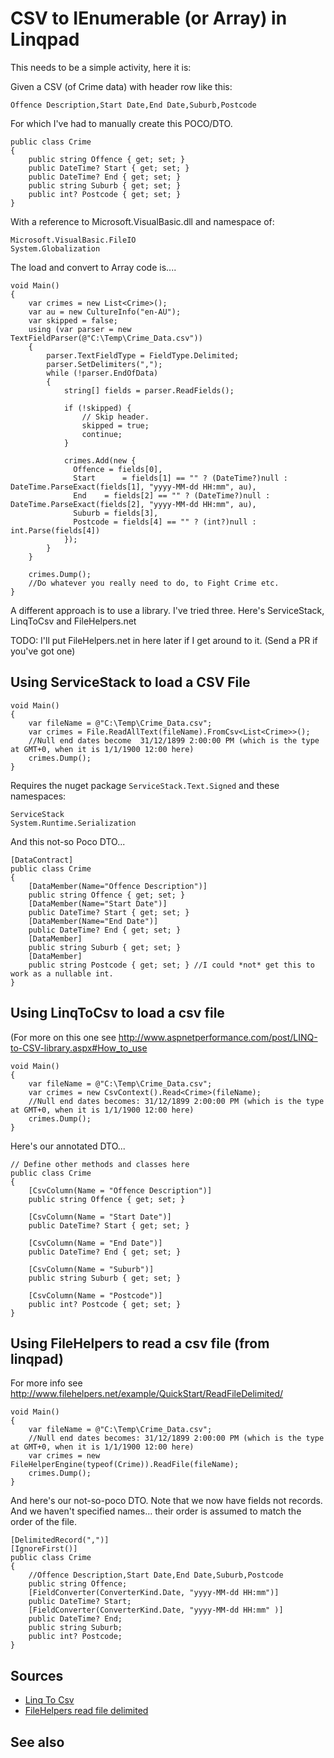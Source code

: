 # CSV to IEnumerable<T> (or Array<T>) in Linqpad

This needs to be a simple activity, here it is:

Given a CSV (of Crime data) with header row like this:

	Offence Description,Start Date,End Date,Suburb,Postcode

For which I've had to manually create this POCO/DTO.

    public class Crime
    {
        public string Offence { get; set; }
        public DateTime? Start { get; set; }
        public DateTime? End { get; set; }
        public string Suburb { get; set; }
        public int? Postcode { get; set; }
    }


With a reference to Microsoft.VisualBasic.dll and namespace of:

    Microsoft.VisualBasic.FileIO
    System.Globalization

The load and convert to Array code is....

    void Main()
    {
        var crimes = new List<Crime>();
        var au = new CultureInfo("en-AU");
        var skipped = false;
        using (var parser = new TextFieldParser(@"C:\Temp\Crime_Data.csv"))
        {
            parser.TextFieldType = FieldType.Delimited;
            parser.SetDelimiters(",");
            while (!parser.EndOfData)
            {
                string[] fields = parser.ReadFields();

                if (!skipped) {
                    // Skip header.
                    skipped = true;
                    continue;
                }

                crimes.Add(new {
                  Offence = fields[0],
                  Start 	 = fields[1] == "" ? (DateTime?)null : DateTime.ParseExact(fields[1], "yyyy-MM-dd HH:mm", au),
                  End 	 = fields[2] == "" ? (DateTime?)null : DateTime.ParseExact(fields[2], "yyyy-MM-dd HH:mm", au),
                  Suburb = fields[3],
                  Postcode = fields[4] == "" ? (int?)null : int.Parse(fields[4])
                });
            }
        }

        crimes.Dump();
        //Do whatever you really need to do, to Fight Crime etc.
    }

    
    
A different approach is to use a library. I've tried three. Here's ServiceStack, LinqToCsv and FileHelpers.net

TODO: I'll put FileHelpers.net in here later if I get around to it. (Send a PR if you've got one)


## Using ServiceStack to load a CSV File

    void Main()
    {
        var fileName = @"C:\Temp\Crime_Data.csv";
        var crimes = File.ReadAllText(fileName).FromCsv<List<Crime>>();
        //Null end dates become  31/12/1899 2:00:00 PM (which is the type at GMT+0, when it is 1/1/1900 12:00 here)
        crimes.Dump();
    }

Requires the nuget package `ServiceStack.Text.Signed` and these namespaces:

    ServiceStack
    System.Runtime.Serialization

And this not-so Poco DTO...


    [DataContract]
    public class Crime
    {
        [DataMember(Name="Offence Description")]
        public string Offence { get; set; }
        [DataMember(Name="Start Date")]
        public DateTime? Start { get; set; }
        [DataMember(Name="End Date")]
        public DateTime? End { get; set; }
        [DataMember]
        public string Suburb { get; set; }
        [DataMember]
        public string Postcode { get; set; } //I could *not* get this to work as a nullable int.
    }

## Using LinqToCsv to load a csv file


(For more on this one see <http://www.aspnetperformance.com/post/LINQ-to-CSV-library.aspx#How_to_use>


    void Main()
    {
        var fileName = @"C:\Temp\Crime_Data.csv";
        var crimes = new CsvContext().Read<Crime>(fileName);
        //Null end dates becomes: 31/12/1899 2:00:00 PM (which is the type at GMT+0, when it is 1/1/1900 12:00 here)
        crimes.Dump();
    }

Here's our annotated DTO...


    // Define other methods and classes here
    public class Crime
    {
        [CsvColumn(Name = "Offence Description")]
        public string Offence { get; set; }
        
        [CsvColumn(Name = "Start Date")]
        public DateTime? Start { get; set; }
        
        [CsvColumn(Name = "End Date")]
        public DateTime? End { get; set; }
        
        [CsvColumn(Name = "Suburb")]
        public string Suburb { get; set; }
        
        [CsvColumn(Name = "Postcode")]
        public int? Postcode { get; set; }
    }

    
## Using FileHelpers to read a csv file (from linqpad)

For more info see <http://www.filehelpers.net/example/QuickStart/ReadFileDelimited/>

    void Main()
    {
        var fileName = @"C:\Temp\Crime_Data.csv";
        //Null end dates becomes: 31/12/1899 2:00:00 PM (which is the type at GMT+0, when it is 1/1/1900 12:00 here)
        var crimes = new FileHelperEngine(typeof(Crime)).ReadFile(fileName);
        crimes.Dump();
    }

And here's our not-so-poco DTO. Note that we now have fields not records. And we haven't specified names... their order is assumed to match the order of the file.
    
    [DelimitedRecord(",")]
    [IgnoreFirst()]
    public class Crime
    {
        //Offence Description,Start Date,End Date,Suburb,Postcode
        public string Offence;
        [FieldConverter(ConverterKind.Date, "yyyy-MM-dd HH:mm")]
        public DateTime? Start;
        [FieldConverter(ConverterKind.Date, "yyyy-MM-dd HH:mm" )]
        public DateTime? End;
        public string Suburb;
        public int? Postcode;
    }
    

## Sources

 * [Linq To Csv](http://www.aspnetperformance.com/post/LINQ-to-CSV-library.aspx#How_to_use)
 * [FileHelpers read file delimited](http://www.filehelpers.net/example/QuickStart/ReadFileDelimited/)
 
## See also

